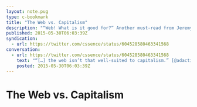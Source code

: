 ```yaml
---
layout: note.pug
type: c-bookmark
title: "The Web vs. Capitalism"
description: "“Web! What is it good for?” Another must-read from Jeremy Keith."
published: 2015-05-30T06:03:39Z
syndication:
  - url: https://twitter.com/cssence/status/604528580463341568
conversation:
  - url: https://twitter.com/cssence/status/604528580463341568
    text: "“[…] the web isn’t that well-suited to capitalism.” [@adactio](https://twitter.com/adactio) is okay with that. As am I. [adactio.com/journal/9016](https://adactio.com/journal/9016)"
    posted: 2015-05-30T06:03:39Z
---
```


# The Web vs. Capitalism
